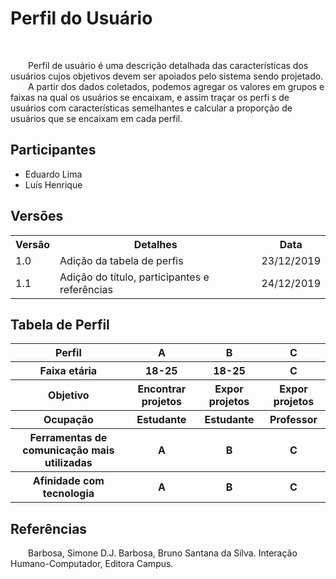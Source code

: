 # Perfil do Usuário
<div class="line"></div>
<br>
<p text-align="justify">&emsp;&emsp;Perfil de usuário é uma descrição detalhada das características dos usuários
cujos objetivos devem ser apoiados pelo sistema sendo projetado.
<br>
&emsp;&emsp;A partir dos dados coletados, podemos agregar os valores em grupos e faixas na qual
os usuários se encaixam, e assim traçar os perfi s de usuários com
características semelhantes e calcular a proporção de usuários que se encaixam em
cada perfil.
</p>

## Participantes
- Eduardo Lima
- Luís Henrique

## Versões
<table class="versions">
	<tr>
		<th class="version_header">Versão</th>
		<th>Detalhes</th>
		<th>Data</th>
	</tr>
	<tr>
		<td>1.0</td>
		<td>Adição da tabela de perfis</td>
		<td>23/12/2019</td>
	</tr>
	<tr>
		<td>1.1</td>
		<td>Adição do título, participantes e referências</td>
		<td>24/12/2019</td>
	</tr>
</table>


## Tabela de Perfil

<table class="perfis">
	<tr>
		<th>Perfil</th>
		<th>A</th>
		<th>B</th>
        <th>C</th>
	</tr>
	<tr>
		<th>Faixa etária</th>
		<th>18-25</th>
		<th>18-25</th>
        <th>C</th>
	</tr>
    <tr>
		<th>Objetivo</th>
		<th>Encontrar projetos</th>
		<th>Expor projetos</th>
        <th>Expor projetos</th>
	</tr>
    <tr>
		<th>Ocupação</th>
		<th>Estudante</th>
		<th>Estudante</th>
        <th>Professor</th>
	</tr>
    <tr>
		<th>Ferramentas de comunicação mais utilizadas</th>
		<th>A</th>
		<th>B</th>
        <th>C</th>
	</tr>
    <tr>
		<th>Afinidade com tecnologia</th>
		<th>A</th>
		<th>B</th>
        <th>C</th>
	</tr>
</table>

## Referências <div class="line"></div>
<p text-align="justify">&emsp;&emsp;Barbosa, Simone D.J. Barbosa, Bruno Santana da Silva. Interação Humano-Computador, Editora Campus.</p>